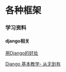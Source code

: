 # 各种框架

### 学习资料

#### django相关  

[用Django的好处](https://www.youtube.com/watch?v=W40mDCqWyYo)  

[Django 基本教学- 从无到有](https://www.youtube.com/watch?v=tB3kwu2E0GM)
